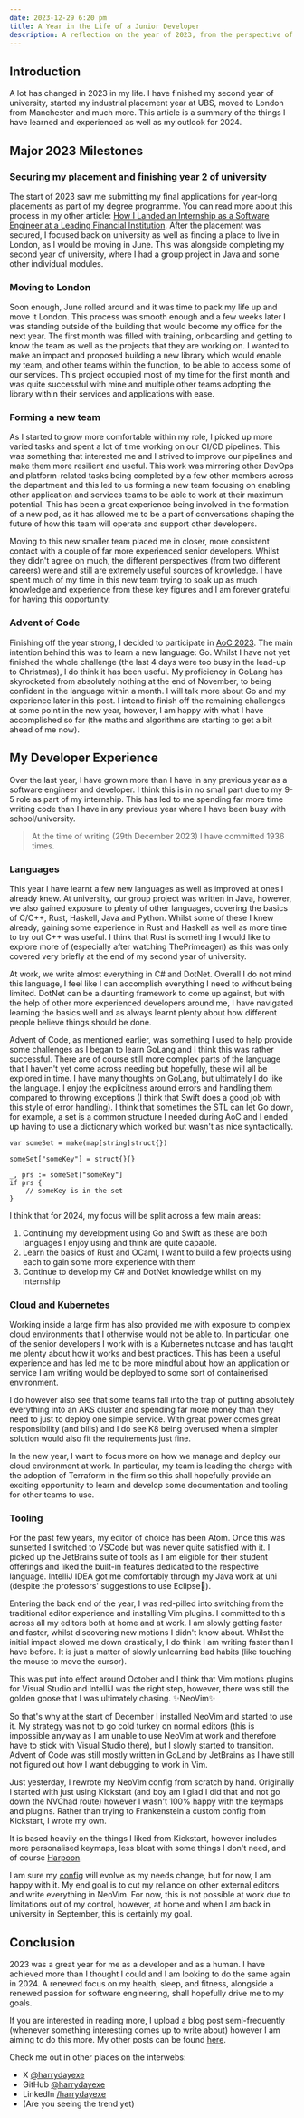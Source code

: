 ```yaml
---
date: 2023-12-29 6:20 pm
title: A Year in the Life of a Junior Developer
description: A reflection on the year of 2023, from the perspective of a junior developer
---
```

## Introduction 
A lot has changed in 2023 in my life. I have finished my second year of university, started my industrial placement year at UBS, moved to London from Manchester and much more.
This article is a summary of the things I have learned and experienced as well as my outlook for 2024.

## Major 2023 Milestones

### Securing my placement and finishing year 2 of university
The start of 2023 saw me submitting my final applications for year-long placements as part of my degree programme. You can read more about this process in my other article: [How I Landed an Internship as a Software Engineer at a Leading Financial Institution](https://harryday.xyz/posts/how-to-get-an-internship/).
After the placement was secured, I focused back on university as well as finding a place to live in London, as I would be moving in June. This was alongside completing my second year of university, where I had a group project in Java and some other individual modules. 

### Moving to London
Soon enough, June rolled around and it was time to pack my life up and move it London. This process was smooth enough and a few weeks later I was standing outside of the building that would become my office for the next year.
The first month was filled with training, onboarding and getting to know the team as well as the projects that they are working on. I wanted to make an impact and proposed building a new library which would enable my team, and other teams within the function, to be able to access some of our services. This project occupied most of my time for the first month and was quite successful with mine and multiple other teams adopting the library within their services and applications with ease.

### Forming a new team
As I started to grow more comfortable within my role, I picked up more varied tasks and spent a lot of time working on our CI/CD pipelines. This was something that interested me and I strived to improve our pipelines and make them more resilient and useful. This work was mirroring other DevOps and platform-related tasks being completed by a few other members across the department and this led to us forming a new team focusing on enabling other application and services teams to be able to work at their maximum potential.
This has been a great experience being involved in the formation of a new pod, as it has allowed me to be a part of conversations shaping the future of how this team will operate and support other developers. 

Moving to this new smaller team placed me in closer, more consistent contact with a couple of far more experienced senior developers. Whilst they didn't agree on much, the different perspectives (from two different careers) were and still are extremely useful sources of knowledge. I have spent much of my time in this new team trying to soak up as much knowledge and experience from these key figures and I am forever grateful for having this opportunity. 

### Advent of Code
Finishing off the year strong, I decided to participate in [AoC 2023](https://adventofcode.com). The main intention behind this was to learn a new language: Go. Whilst I have not yet finished the whole challenge (the last 4 days were too busy in the lead-up to Christmas), I do think it has been useful. My proficiency in GoLang has skyrocketed from absolutely nothing at the end of November, to being confident in the language within a month. I will talk more about Go and my experience later in this post. 
I intend to finish off the remaining challenges at some point in the new year, however, I am happy with what I have accomplished so far (the maths and algorithms are starting to get a bit ahead of me now).

## My Developer Experience

Over the last year, I have grown more than I have in any previous year as a software engineer and developer. I think this is in no small part due to my 9-5 role as part of my internship. This has led to me spending far more time writing code than I have in any previous year where I have been busy with school/university.

> At the time of writing (29th December 2023) I have committed 1936 times. 

### Languages
This year I have learnt a few new languages as well as improved at ones I already knew. 
At university, our group project was written in Java, however, we also gained exposure to plenty of other languages, covering the basics of C/C++, Rust, Haskell, Java and Python. Whilst some of these I knew already, gaining some experience in Rust and Haskell as well as more time to try out C++ was useful. I think that Rust is something I would like to explore more of (especially after watching ThePrimeagen) as this was only covered very briefly at the end of my second year of university. 

At work, we write almost everything in C# and DotNet. Overall I do not mind this language, I feel like I can accomplish everything I need to without being limited. DotNet can be a daunting framework to come up against, but with the help of other more experienced developers around me, I have navigated learning the basics well and as always learnt plenty about how different people believe things should be done.

Advent of Code, as mentioned earlier, was something I used to help provide some challenges as I began to learn GoLang and I think this was rather successful. There are of course still more complex parts of the language that I haven't yet come across needing but hopefully, these will all be explored in time. I have many thoughts on GoLang, but ultimately I do like the language. I enjoy the explicitness around errors and handling them compared to throwing exceptions (I think that Swift does a good job with this style of error handling). I think that sometimes the STL can let Go down, for example, a set is a common structure I needed during AoC and I ended up having to use a dictionary which worked but wasn't as nice syntactically.

```golang
var someSet = make(map[string]struct{})

someSet["someKey"] = struct{}{}

_, prs := someSet["someKey"]
if prs {
    // someKey is in the set
}
```

I think that for 2024, my focus will be split across a few main areas:
1. Continuing my development using Go and Swift as these are both languages I enjoy using and think are quite capable.
2. Learn the basics of Rust and OCaml, I want to build a few projects using each to gain some more experience with them
3. Continue to develop my C# and DotNet knowledge whilst on my internship

### Cloud and Kubernetes
Working inside a large firm has also provided me with exposure to complex cloud environments that I otherwise would not be able to. In particular, one of the senior developers I work with is a Kubernetes nutcase and has taught me plenty about how it works and best practices. This has been a useful experience and has led me to be more mindful about how an application or service I am writing would be deployed to some sort of containerised environment.

I do however also see that some teams fall into the trap of putting absolutely everything into an AKS cluster and spending far more money than they need to just to deploy one simple service. With great power comes great responsibility (and bills) and I do see K8 being overused when a simpler solution would also fit the requirements just fine. 

In the new year, I want to focus more on how we manage and deploy our cloud environment at work. In particular, my team is leading the charge with the adoption of Terraform in the firm so this shall hopefully provide an exciting opportunity to learn and develop some documentation and tooling for other teams to use. 

### Tooling
For the past few years, my editor of choice has been Atom. Once this was sunsetted I switched to VSCode but was never quite satisfied with it. I picked up the JetBrains suite of tools as I am eligible for their student offerings and liked the built-in features dedicated to the respective language. IntelliJ IDEA got me comfortably through my Java work at uni (despite the professors' suggestions to use Eclipse🤮). 

Entering the back end of the year, I was red-pilled into switching from the traditional editor experience and installing Vim plugins. I committed to this across all my editors both at home and at work. 
I am slowly getting faster and faster, whilst discovering new motions I didn't know about. Whilst the initial impact slowed me down drastically, I do think I am writing faster than I have before. It is just a matter of slowly unlearning bad habits (like touching the mouse to move the cursor). 

This was put into effect around October and I think that Vim motions plugins for Visual Studio and IntelliJ was the right step, however, there was still the golden goose that I was ultimately chasing. ✨NeoVim✨

So that's why at the start of December I installed NeoVim and started to use it. My strategy was not to go cold turkey on normal editors (this is impossible anyway as I am unable to use NeoVim at work and therefore have to stick with Visual Studio there), but I slowly started to transition. Advent of Code was still mostly written in GoLand by JetBrains as I have still not figured out how I want debugging to work in Vim. 

Just yesterday, I rewrote my NeoVim config from scratch by hand. Originally I started with just using Kickstart (and boy am I glad I did that and not go down the NVChad route) however I wasn't 100% happy with the keymaps and plugins. Rather than trying to Frankenstein a custom config from Kickstart, I wrote my own.

It is based heavily on the things I liked from Kickstart, however includes more personalised keymaps, less bloat with some things I don't need, and of course [Harpoon](https://github.com/ThePrimeagen/harpoon).

I am sure my [config](https://github.com/harrydayexe/dotfiles/tree/main/nvim) will evolve as my needs change, but for now, I am happy with it. My end goal is to cut my reliance on other external editors and write everything in NeoVim. For now, this is not possible at work due to limitations out of my control, however, at home and when I am back in university in September, this is certainly my goal.

## Conclusion
2023 was a great year for me as a developer and as a human. I have achieved more than I thought I could and I am looking to do the same again in 2024. 
A renewed focus on my health, sleep, and fitness, alongside a renewed passion for software engineering, shall hopefully drive me to my goals. 

If you are interested in reading more, I upload a blog post semi-frequently (whenever something interesting comes up to write about) however I am aiming to do this more. My other posts can be found [here](https://harryday.xyz/posts/).

Check me out in other places on the interwebs:
- X [@harrydayexe](https://twitter.com/harrydayexe)
- GitHub [@harrydayexe](https://github.com/harrydayexe)
- LinkedIn [/harrydayexe](https://www.linkedin.com/in/harrydayexe)
- (Are you seeing the trend yet)
